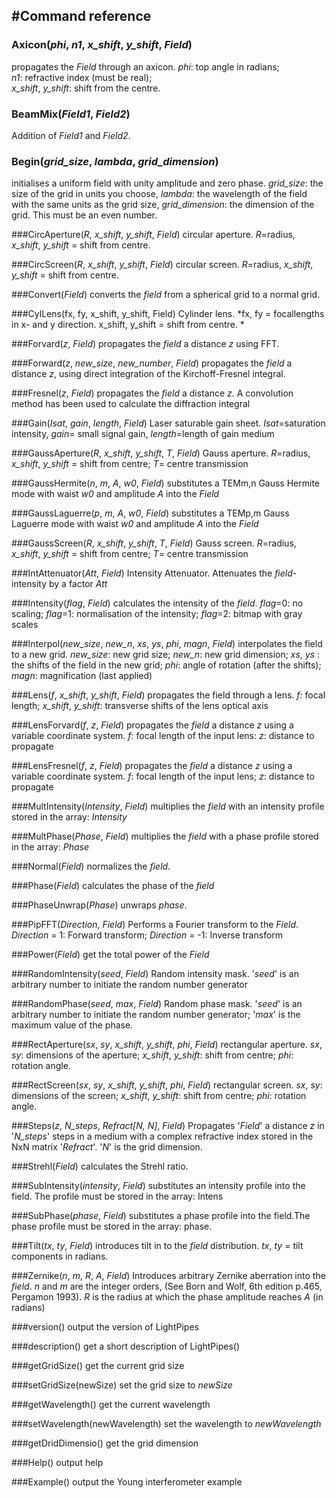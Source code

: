 #Command reference
----------
### Axicon(*phi*, *n1*, *x\_shift*, *y\_shift*, *Field*) ###
propagates the *Field* through an axicon. 
*phi*: top angle in radians;  
*n1*:  refractive index (must be real);  
*x\_shift*, *y\_shift*: shift from the centre. 

### BeamMix(*Field1*, *Field2*) ###
Addition of *Field1* and *Field2*.

### Begin(*grid\_size*, *lambda*, *grid\_dimension*) ###
initialises a uniform field with unity amplitude and zero phase. 
*grid\_size*: the size of the grid in units you choose, 
*lambda*: the wavelength of the field with the same units as the grid size, 
*grid\_dimension*: the dimension of the grid. This must be an even number.

###CircAperture(*R*, *x\_shift*, *y\_shift*, *Field*)
circular aperture. 
*R*=radius, 
*x\_shift*, *y\_shift* = shift from centre.

###CircScreen(*R*, *x\_shift*, *y\_shift*, *Field*)
circular screen. 
*R*=radius, 
*x\_shift*, *y\_shift* = shift from centre. 

###Convert(*Field*)
converts the *field* from a spherical grid to a normal grid.

###CylLens(fx, fy, x\_shift, y\_shift, Field)
Cylinder lens. *fx, fy = focallengths in x- and y direction. x\_shift, y\_shift = shift from centre.
*

###Forvard(*z*, *Field*)
propagates the *field* a distance *z* using FFT.

###Forward(*z*, *new\_size*, *new\_number*, *Field*)
propagates the *field* a distance *z*, using direct integration of the Kirchoff-Fresnel integral.

###Fresnel(*z*, *Field*)
propagates the *field* a distance *z*. A convolution method has been used to calculate the diffraction integral

###Gain(*Isat*, *gain*, *length*, *Field*)
Laser saturable gain sheet. 
*Isat*=saturation intensity, 
*gain*= small signal gain, 
*length*=length of gain medium

###GaussAperture(*R*, *x\_shift*, *y\_shift*, *T*, *Field*)
Gauss aperture. 
*R*=radius, 
*x\_shift*, *y\_shift* = shift from centre; 
*T*= centre transmission

###GaussHermite(*n*, *m*, *A*, *w0*, *Field*)
substitutes a TEMm,n Gauss Hermite mode with waist *w0* and amplitude *A* into the *Field*

###GaussLaguerre(*p*, *m*, *A*, *w0*, *Field*)
substitutes a TEMp,m Gauss Laguerre mode with waist *w0* and amplitude *A* into the *Field*

###GaussScreen(*R*, *x\_shift*, *y\_shift*, *T*, *Field*)
Gauss screen. 
*R*=radius, 
*x\_shift*, *y\_shift* = shift from centre; 
*T*= centre transmission

###IntAttenuator(*Att*, *Field*)
Intensity Attenuator. Attenuates the *field*-intensity by a factor *Att*

###Intensity(*flag*, *Field*)
calculates the intensity of the *field*. 
*flag*=0: no scaling; 
*flag*=1: normalisation of the intensity; 
*flag*=2: bitmap with gray scales

###Interpol(*new\_size*, *new\_n*, *xs*, *ys*, *phi*, *magn*, *Field*)
interpolates the field to a new grid.
*new\_size*: new grid size;
*new\_n*: new grid dimension;
*xs*, *ys* : the shifts of the field in the new grid;
*phi*: angle of rotation (after the shifts);
*magn*: magnification (last applied)

###Lens(*f*, *x\_shift*, *y\_shift*, *Field*)
propagates the field through a lens.
*f*: focal length;
*x\_shift*, *y\_shift*: transverse shifts of the lens optical axis

###LensForvard(*f*, *z*, *Field*)
propagates the *field* a distance *z* using a variable coordinate system.
*f*: focal length of the input lens:
*z*: distance to propagate

###LensFresnel(*f*, *z*, *Field*)
propagates the *field* a distance *z* using a variable coordinate system.
*f*: focal length of the input lens;
*z*: distance to propagate

###MultIntensity(*Intensity*, *Field*)
multiplies the *field* with an intensity profile stored in the array: *Intensity*  

###MultPhase(*Phase*, *Field*)
multiplies the *field* with a phase profile stored in the array: *Phase*

###Normal(*Field*)
normalizes the *field*.

###Phase(*Field*)
calculates the phase of the *field*

###PhaseUnwrap(*Phase*)
unwraps *phase*.

###PipFFT(*Direction*, *Field*)
Performs a Fourier transform to the *Field*.
*Direction* = 1: Forward transform;
*Direction* = -1: Inverse transform

###Power(*Field*)
get the total power of the *Field*

###RandomIntensity(*seed*, *Field*)
Random intensity mask.
'*seed*' is an arbitrary number to initiate the random number generator

###RandomPhase(*seed*, *max*, *Field*)
Random phase mask.
'*seed*' is an arbitrary number to initiate the random number generator;
'*max*' is the maximum value of the phase.

###RectAperture(*sx*, *sy*, *x\_shift*, *y\_shift*, *phi*, *Field*)
rectangular aperture. 
*sx*, *sy*: dimensions of the aperture; 
*x\_shift*, *y\_shift*: shift from centre; 
*phi*: rotation angle.

###RectScreen(*sx*, *sy*, *x\_shift*, *y\_shift*, *phi*, *Field*)
rectangular screen. 
*sx*, *sy*: dimensions of the screen; 
*x\_shift*, *y\_shift*: shift from centre; 
*phi*: rotation angle.

###Steps(*z*, *N\_steps*, *Refract[N, N]*, *Field*)
Propagates '*Field*' a distance *z* in '*N\_steps*' steps in a medium with a complex refractive index stored in the NxN matrix '*Refract*'. '*N*' is the grid dimension.

###Strehl(*Field*)
calculates the Strehl ratio.

###SubIntensity(*intensity*, *Field*)
substitutes an intensity profile into the field. The profile must be stored in the array: Intens

###SubPhase(*phase*, *Field*)
substitutes a phase profile into the field.The phase profile must be stored in the array: phase.

###Tilt(*tx*, *ty*, *Field*)
introduces tilt in to the *field* distribution. *tx*, *ty* = tilt components in radians.

###Zernike(*n*, *m*, *R*, *A*, *Field*)
Introduces arbitrary Zernike aberration into the *field*. 
*n* and *m* are the integer orders, (See Born and Wolf, 6th edition p.465, Pergamon 1993). 
*R* is the radius at which the phase amplitude reaches *A* (in radians)

###version()
output the version of LightPipes

###description()
get a short description of LightPipes()

###getGridSize()
get the current grid size

###setGridSize(newSize)
set the grid size to *newSize*

###getWavelength()
get the current wavelength

###setWavelength(newWavelength)
set the wavelength to *newWavelength*

###getDridDimensio()
get the grid dimension

###Help()
output help

###Example()
output the Young interferometer example
